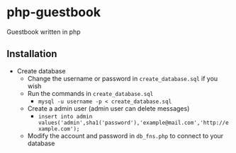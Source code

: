 # php-guestbook
Guestbook written in php

## Installation
- Create database
  - Change the username or password in `create_database.sql` if you wish
  - Run the commands in `create_database.sql`
    - `mysql -u username -p < create_database.sql`
  - Create a admin user (admin user can delete messages)
    - `insert into admin values('admin',sha1('password'),'example@mail.com','http://example.com');`
  - Modify the account and password in `db_fns.php` to connect to your database
